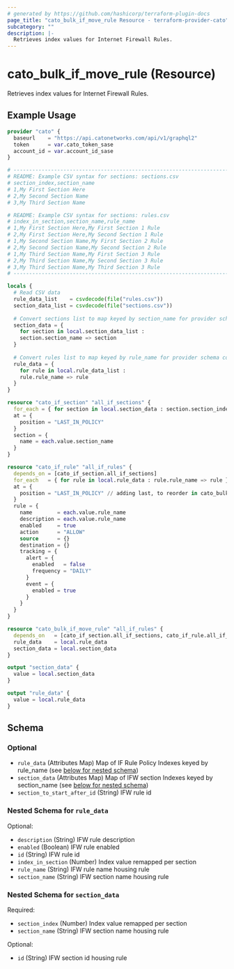 ```yaml
---
# generated by https://github.com/hashicorp/terraform-plugin-docs
page_title: "cato_bulk_if_move_rule Resource - terraform-provider-cato"
subcategory: ""
description: |-
  Retrieves index values for Internet Firewall Rules.
---
```


# cato_bulk_if_move_rule (Resource)

Retrieves index values for Internet Firewall Rules.

## Example Usage

```terraform
provider "cato" {
  baseurl    = "https://api.catonetworks.com/api/v1/graphql2"
  token      = var.cato_token_sase
  account_id = var.account_id_sase
}

# --------------------------------------------------------------------------------
# README: Example CSV syntax for sections: sections.csv
# section_index,section_name
# 1,My First Section Here
# 2,My Second Section Name
# 3,My Third Section Name

# README: Example CSV syntax for sections: rules.csv
# index_in_section,section_name,rule_name
# 1,My First Section Here,My First Section 1 Rule
# 2,My First Section Here,My Second Section 1 Rule
# 1,My Second Section Name,My First Section 2 Rule
# 2,My Second Section Name,My Second Section 2 Rule
# 1,My Third Section Name,My First Section 3 Rule
# 2,My Third Section Name,My Second Section 3 Rule
# 3,My Third Section Name,My Third Section 3 Rule
# --------------------------------------------------------------------------------

locals {
  # Read CSV data
  rule_data_list    = csvdecode(file("rules.csv"))
  section_data_list = csvdecode(file("sections.csv"))
  
  # Convert sections list to map keyed by section_name for provider schema compatibility
  section_data = {
    for section in local.section_data_list :
    section.section_name => section
  }
  
  # Convert rules list to map keyed by rule_name for provider schema compatibility
  rule_data = {
    for rule in local.rule_data_list :
    rule.rule_name => rule
  }
}

resource "cato_if_section" "all_if_sections" {
  for_each = { for section in local.section_data : section.section_index => section }
  at = {
    position = "LAST_IN_POLICY"
  }
  section = {
    name = each.value.section_name
  }
}

resource "cato_if_rule" "all_if_rules" {
  depends_on = [cato_if_section.all_if_sections]
  for_each   = { for rule in local.rule_data : rule.rule_name => rule }
  at = {
    position = "LAST_IN_POLICY" // adding last, to reorder in cato_bulk_if_move_rule
  }
  rule = {
    name        = each.value.rule_name
    description = each.value.rule_name
    enabled     = true
    action      = "ALLOW"
    source      = {}
    destination = {}
    tracking = {
      alert = {
        enabled   = false
        frequency = "DAILY"
      }
      event = {
        enabled = true
      }
    }
  }
}

resource "cato_bulk_if_move_rule" "all_if_rules" {
  depends_on   = [cato_if_section.all_if_sections, cato_if_rule.all_if_rules]
  rule_data    = local.rule_data
  section_data = local.section_data
}

output "section_data" {
  value = local.section_data
}

output "rule_data" {
  value = local.rule_data
}
```

<!-- schema generated by tfplugindocs -->
## Schema

### Optional

- `rule_data` (Attributes Map) Map of IF Rule Policy Indexes keyed by rule_name (see [below for nested schema](#nestedatt--rule_data))
- `section_data` (Attributes Map) Map of IFW section Indexes keyed by section_name (see [below for nested schema](#nestedatt--section_data))
- `section_to_start_after_id` (String) IFW rule id

<a id="nestedatt--rule_data"></a>
### Nested Schema for `rule_data`

Optional:

- `description` (String) IFW rule description
- `enabled` (Boolean) IFW rule enabled
- `id` (String) IFW rule id
- `index_in_section` (Number) Index value remapped per section
- `rule_name` (String) IFW rule name housing rule
- `section_name` (String) IFW section name housing rule


<a id="nestedatt--section_data"></a>
### Nested Schema for `section_data`

Required:

- `section_index` (Number) Index value remapped per section
- `section_name` (String) IFW section name housing rule

Optional:

- `id` (String) IFW section id housing rule
